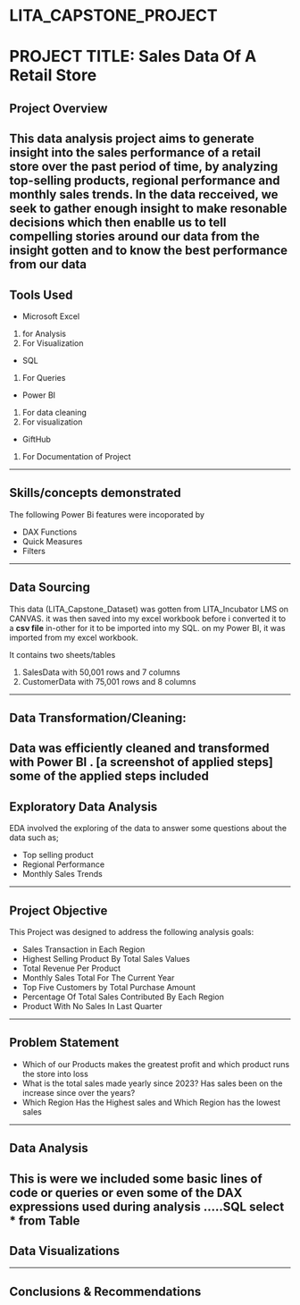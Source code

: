 # LITA_CAPSTONE_PROJECT

# PROJECT TITLE: Sales Data Of A Retail Store

## Project Overview
This data analysis project aims to generate insight into the sales performance of a retail store over the past period of time, by analyzing top-selling products, regional performance and monthly sales trends.
In the data recceived, we seek to gather enough insight to make resonable decisions which then enablle us to tell compelling stories around our data from the insight gotten and to know the best performance from our data
--------
## Tools Used
- Microsoft Excel
 1. for Analysis
 2. For Visualization

- SQL
1. For Queries

 - Power BI
  1. For data cleaning
  2. For visualization

- GiftHub
1. For Documentation of Project
-------------- 
## Skills/concepts demonstrated
The following Power Bi features were incoporated by
- DAX Functions
- Quick Measures
- Filters
---------------
## Data Sourcing
This data (LITA_Capstone_Dataset) was gotten from LITA_Incubator LMS on CANVAS. it was then saved into my excel workbook before i converted it to a **csv file** in-other for it to be imported into my SQL. on my Power BI, it was imported from my excel workbook.

It contains two sheets/tables

1. SalesData with 50,001 rows and 7 columns 
2. CustomerData with 75,001 rows and 8 columns
------------------
## Data Transformation/Cleaning:
Data was efficiently cleaned and transformed with **Power BI** . [a screenshot of applied steps] some of the applied steps included
-----------------
## Exploratory Data Analysis
EDA involved the exploring of the data to answer some questions about the data such as;
- Top selling product
- Regional Performance
- Monthly Sales Trends
-------------------
## Project Objective
This Project was designed to address the following analysis goals:
- Sales Transaction in Each Region
- Highest Selling Product By Total Sales Values
- Total Revenue Per Product
- Monthly Sales Total For The Current Year
- Top Five Customers by Total Purchase Amount
- Percentage Of Total Sales Contributed By Each Region
- Product With No Sales In Last Quarter
----------------
## Problem Statement
- Which of our Products makes the greatest profit and which product runs the store into loss
- What is the total sales made yearly since 2023? Has sales been on the increase since over the years?
- Which Region Has the Highest sales and Which Region has the lowest sales
-------------
## Data Analysis 
This is were we included some basic lines of code or queries or even some of the DAX expressions used during analysis
.....SQL
select * from Table 
----------
## Data Visualizations

--------
## Conclusions & Recommendations
